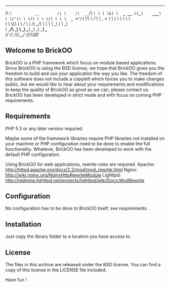  ____                       __      _____   _____ 
/\  _`\          __        /\ \    /\  __`\/\  __`\
\ \ \L\ \  _ __ /\_\    ___\ \ \/'\\ \ \/\ \ \ \/\ \
 \ \  _ <'/\`'__\/\ \  /'___\ \ , < \ \ \ \ \ \ \ \ \
  \ \ \L\ \ \ \/ \ \ \/\ \__/\ \ \\`\\ \ \_\ \ \ \_\ \
   \ \____/\ \_\  \ \_\ \____\\ \_\ \_\ \_____\ \_____\
    \/___/  \/_/   \/_/\/____/ \/_/\/_/\/_____/\/_____/


Welcome to BrickOO
------------------
BrickOO is a PHP framework which focus on module based applications.
Since BrickOO is using the BSD license, we hope that BrickOO gives
you the freedom to build and use your application the way you like.
The freedom of this software does not include a copyleft which forces you to make
changes public, but we would like to hear about your requirements and modifications
to keep the quality of BrickOO as good as we can, please contact us.
BrickOO has been developed in strict mode and with focus on coming PHP requirements.


Requirements
------------
PHP 5.3 or any later version required.

Maybe some of the framework libraries require PHP libraries not installed on your machine
or PHP configuration need to be done to enable the full functionality.
Whatever, BrickOO has been developed to work with the default PHP configuration.

Using BrickOO for web applications, rewrite rules are required.
  Apache: http://httpd.apache.org/docs/2.2/mod/mod_rewrite.html
  Nginx: http://wiki.nginx.org/NginxHttpRewriteModule
  Lighttpd: http://redmine.lighttpd.net/projects/lighttpd/wiki/Docs:ModRewrite


Configuration
-------------
No configuration has to be done to BrickOO itself, see requirements.


Installation
------------
Just copy the library folder to a location you have access to.


License
-------
The files in this archive are released under the BSD license.
You can find a copy of this license in the LICENSE file included.


Have fun !